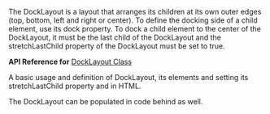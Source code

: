 The DockLayout is a layout that arranges its children at its own outer edges (top, bottom, left and right or center).
To define the docking side of a child element, use its dock property. To dock a child element to the center of the DockLayout, it must be the last child of the DockLayout and the stretchLastChild property of the DockLayout must be set to true.

**API Reference for** [DockLayout Class](http://docs.nativescript.org/api-reference/modules/_ui_layouts_dock_layout_.html)

A basic usage and definition of DockLayout, its elements and setting its stretchLastChild property and in HTML.
<snippet id='dock-layout-html'/>

The DockLayout can be populated in code behind as well.
<snippet id='dock-layout-code'/>